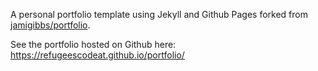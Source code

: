 A personal portfolio template using Jekyll and Github Pages forked from [jamigibbs/portfolio](https://github.com/jamigibbs/portfolio).

See the portfolio hosted on Github here: https://refugeescodeat.github.io/portfolio/
